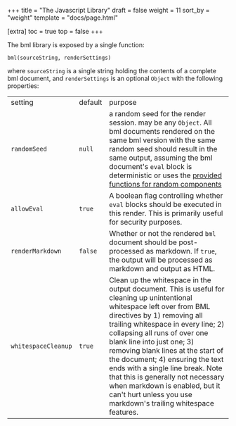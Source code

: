 +++
title = "The Javascript Library"
draft = false
weight = 11
sort_by = "weight"
template = "docs/page.html"

[extra]
toc = true
top = false
+++

The bml library is exposed by a single function:

    bml(sourceString, renderSettings)

where `sourceString` is a single string holding the contents of a
complete bml document, and `renderSettings` is an optional `Object` with
the following properties:

<table>
<colgroup>
<col/>
<col/>
<col/>
</colgroup>
<tbody>
<tr>
<td>setting</td>
<td>default</td>
<td>purpose</td>
</tr>
<tr>
<td><code>randomSeed</code></td>
<td><code>null</code></td>
<td>a random seed for the render session. may be any <code>Object</code>. All bml documents rendered on the same bml version with the same random seed should result in the same output, assuming the bml document's <code>eval</code> block is deterministic or uses the <a href="/docs/the-language/eval-api/">provided functions for random components</a></td>
</tr>
<tr>
<td><code>allowEval</code></td>
<td><code>true</code></td>
<td>A boolean flag controlling whether <code>eval</code> blocks should be executed in this render. This is primarily useful for security purposes.</td>
</tr>
<tr>
<td><code>renderMarkdown</code></td>
<td><code>false</code></td>
<td>Whether or not the rendered <code>bml</code> document should be post-processed as markdown. If <code>true</code>, the output will be processed as markdown and output as HTML.</td>
</tr>
<tr>
<td><code>whitespaceCleanup</code></td>
<td><code>true</code></td>
<td>Clean up the whitespace in the output document. This is useful for cleaning up unintentional whitespace left over from BML directives by 1) removing all trailing whitespace in every line; 2) collapsing all runs of over one blank line into just one; 3) removing blank lines at the start of the document; 4) ensuring the text ends with a single line break. Note that this is generally not necessary when markdown is enabled, but it can't hurt unless you use markdown's trailing whitespace features.</td>
</tr>
</tbody>
</table>
